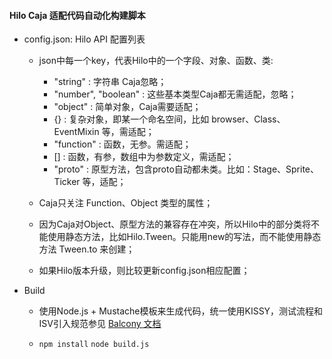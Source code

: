 #### Hilo Caja 适配代码自动化构建脚本

* config.json: Hilo API 配置列表
    * json中每一个key，代表Hilo中的一个字段、对象、函数、类:
    	* "string" : 字符串 Caja忽略；
    	* "number", "boolean" : 这些基本类型Caja都无需适配，忽略；
    	* "object" : 简单对象，Caja需要适配；
    	* {} : 复杂对象，即某一个命名空间，比如 browser、Class、EventMixin 等，需适配；
    	* "function" : 函数，无参。需适配；
    	* [] : 函数，有参，数组中为参数定义，需适配；
    	* "proto" : 原型方法，包含proto自动都未类。比如：Stage、Sprite、Ticker 等，适配；

    * Caja只关注 Function、Object 类型的属性；
    
    * 因为Caja对Object、原型方法的兼容存在冲突，所以Hilo中的部分类将不能使用静态方法，比如Hilo.Tween。只能用new的写法，而不能使用静态方法 Tween.to 来创建；
    
    * 如果Hilo版本升级，则比较更新config.json相应配置；

* Build 
	* 使用Node.js + Mustache模板来生成代码，统一使用KISSY，测试流程和ISV引入规范参见 [Balcony 文档](http://gitlab.alibaba-inc.com/shop/balcony/wikis/how_to_use_caja.markdown)

	* `npm install`
	  `node build.js`

